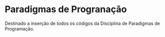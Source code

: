 # Paradigmas de Progranação
Destinado a inserção de todos os códigos da Disciplina de Paradigmas de Programação.
